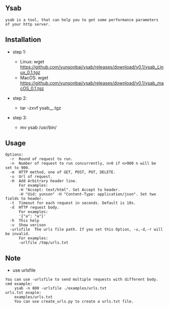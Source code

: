 ## Ysab
```
ysab is a tool, that can help you to get some performance parameters of your http server.
```

## Installation
* step 1:
    * Linux: wget https://github.com/yunsonbai/ysab/releases/download/v0.1/ysab_Linux_0.1.tgz 
    * MacOS: wget https://github.com/yunsonbai/ysab/releases/download/v0.1/ysab_macOS_0.1.tgz
* step 2:
    * tar -zxvf ysab_*_*.tgz

* step 3:
    * mv ysab /usr/bin/


## Usage
```
Options:
  -r  Round of request to run.
  -n  Number of request to run concurrently, n>0 if n>900 n will be set to 900.
  -m  HTTP method, one of GET, POST, PUT, DELETE.
  -u  Url of request.
  -H  Add Arbitrary header line.
      For examples:
      -H "Accept: text/html". Set Accept to header.
      -H "Uid: yunson" -H "Content-Type: application/json". Set two fields to header.
  -t  Timeout for each request in seconds. Default is 10s.
  -d  HTTP request body. 
      For examples:
      '{"a": "a"}'
  -h  This help
  -v  Show verison
  -urlsfile  The urls file path. If you set this Option, -u,-d,-r will be invalid.
      For examples:
      -urlfile /tmp/urls.txt
```

## Note
* use urlsfile
```
You can use -urlsfile to send multiple requests with different body.
cmd example:
	ysab -n 800 -urlsfile ./examples/urls.txt
urls.txt exaple:
	examples/urls.txt
	You can use create_urls.py to create a urls.txt file.
```